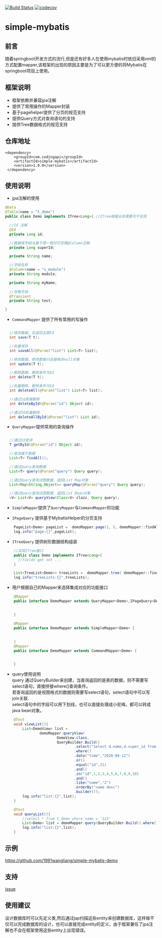 [![Build Status](https://travis-ci.org/codingapi/simple-mybatis.svg?branch=master)](https://travis-ci.org/codingapi/simple-mybatis) [![codecov](https://codecov.io/gh/codingapi/simple-mybatis/branch/master/graph/badge.svg)](https://codecov.io/gh/codingapi/simple-mybatis)
# simple-mybatis

## 前言
随着springboot开发方式的流行,但是还有好多人在使用mybatis时依旧采用xml的方式配置mapper,该框架的出现的原因主要是为了可以更方便的将Mybatis在springboot项目上使用。

## 框架说明
* 框架依赖并兼容jpa注解
* 提供了常用操作的Mapper封装
* 基于pagehelper提供了分页的规范支持
* 提供Query方式对查询语句的支持
* 提供Tree数据格式的规范支持

## 仓库地址
```$xslt
<dependency>
    <groupId>com.codingapi</groupId>
    <artifactId>simple-mybatis</artifactId>
    <version>1.0.0</version>
 </dependency>
```

## 使用说明

* jpa注解的使用
```java
@Data
@Table(name = "t_demo")
public class Demo implements ITree<Long>{ //ITree根据业务需要可不实现

  //Id 注解  
  @Id
  private Long id;

  //数据库字段与属于想一致时可忽略@Column注解
  private Long superId;

  private String name;

  //字段名称  
  @Column(name = "s_module")
  private String module;

  private String myName;
  
  //忽略字段 
  @Transient
  private String test;

}

```
* `CommandMapper` 提供了所有常用的写操作

```java

  //保存数据，会返回主键Id
  int save(T t);

  //批量保存  
  int saveAll(@Param("list") List<T> list);

  //修改数据，修改数据只会替换非null对象
  int update(T t);

  //删除数据，删除条件为Id
  int delete(T t);

  //批量删除，删除条件为Id
  int deleteAll(@Param("list") List<T> list);

  //通过Id直接删除
  int deleteById(@Param("id") Object id);

  //通过Id批量删除
  int deleteAllById(@Param("list") List id);
```

* `QueryMapper`提供常用的查询操作
```java

  //通过Id查询
  T getById(@Param("id") Object id);

  //查询属于数据
  List<T> findAll();

  //通过Query查询数据
  List<T> query(@Param("query") Query query);

  //通过Query查询试图数据，返回List Map对象
  List<Map<String,Object>> queryMap(@Param("query") Query query);

  //通过Query查询试图数据，返回List Bean对象
  <V> List<V> queryView(Class<V> clazz, Query query);

```

* `SimpleMapper`提供了`QueryMapper`与`CommandMapper`的功能

* `IPageQuery` 提供基于MybatisHelper的分页支持

```java
    PageList<Demo> pageList =  demoMapper.page(1, 5, demoMapper::findAll);
	log.info("page:{}",pageList);
```

* `ITreeQuery` 提供树形数据结构组装

```java
    //实现ITree接口
    public class Demo implements ITree<Long>{
      //fields get set ...
    }

    List<TreeList<Demo>> treeLists =  demoMapper.tree( demoMapper::findAll,0L);
	log.info("treeLists:{}",treeLists);
```

* 用户根据自己的Mapper来选择集成对应的功能接口

```java
    @Mapper
    public interface DemoMapper extends QueryMapper<Demo>,IPageQuery<Demo>,ITreeQuery<Demo,Long> {
    
    
    }
    
    @Mapper
    public interface DemoMapper extends SimpleMapper<Demo> {
    
    
    }
    @Mapper
    public interface DemoMapper extends CommandMapper<Demo> {
    
    
    }

```


* query使用说明     
query 通过QueryBuilder来创建，当查询返回的是表的数据，则不需要写select语句，直接拼接where()查询条件。   
若查询返回的是视图格式的数据则需要写select语句，select语句中可以写join关联.    
select语句中的字段可以用下划线，也可以直接处理成小驼峰。都可以转成java bean对象。     
```java
    @Test
	void viewList(){
		List<DemoView> list =
				demoMapper.queryView(
						DemoView.class,
						QueryBuilder.Build()
								.select("select d.name,d.super_id from t_demo d join t_test t on t.demo_id = d.id ")
								.where()
								.date("time","2020-04-12")
								.or()
								.equal("id",31)
								.and()
								.in("id",1,2,3,4,5,6,7,8,9,10)
								.and()
								.like("name","2")
								.orderBy("name desc")
								.builder());
		log.info("list:{}",list);
	}

	@Test
	void queryList(){
		//select * from t_demo where name = '123'
		List<Demo> list = demoMapper.query(QueryBuilder.Build().where().equal("name","123").builder());
		log.info("list:{}",list);
	}
```
## 示例

https://github.com/1991wangliang/simple-mybatis-demo

## 支持
[issue](https://github.com/codingapi/simple-mybatis/issues)

## 使用建议

设计数据库时可以先定义类,然后通过jap扫描这些entity来创建数据库，这样做不仅可以完成数据库的设计，也可以直接完成entity的定义，由于框架兼任了jpa注解也不会在框架使用这些entity上出现错误。
